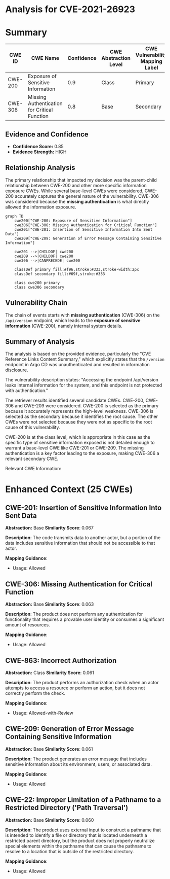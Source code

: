# Analysis for CVE-2021-26923

# Summary
| CWE ID | CWE Name | Confidence | CWE Abstraction Level | CWE Vulnerability Mapping Label | CWE-Vulnerability Mapping Notes |
|---|---|---|---|---|---|
| CWE-200 | Exposure of Sensitive Information | 0.9 | Class | Primary | Allowed |
| CWE-306 | Missing Authentication for Critical Function | 0.8 | Base | Secondary | Allowed |

## Evidence and Confidence

*   **Confidence Score:** 0.85
*   **Evidence Strength:** HIGH

## Relationship Analysis
The primary relationship that impacted my decision was the parent-child relationship between CWE-200 and other more specific information exposure CWEs. While several base-level CWEs were considered, CWE-200 accurately captures the general nature of the vulnerability. CWE-306 was considered because the **missing authentication** is what directly allowed the information exposure.

```mermaid
graph TD
    cwe200["CWE-200: Exposure of Sensitive Information"]
    cwe306["CWE-306: Missing Authentication for Critical Function"]
    cwe201["CWE-201: Insertion of Sensitive Information Into Sent Data"]
    cwe209["CWE-209: Generation of Error Message Containing Sensitive Information"]
    
    cwe201 -->|CHILDOF| cwe200
    cwe209 -->|CHILDOF| cwe200
    cwe306 -->|CANPRECEDE| cwe200
    
    classDef primary fill:#f96,stroke:#333,stroke-width:2px
    classDef secondary fill:#69f,stroke:#333
    
    class cwe200 primary
    class cwe306 secondary
```

## Vulnerability Chain
The chain of events starts with **missing authentication** (CWE-306) on the `/api/version` endpoint, which leads to the **exposure of sensitive information** (CWE-200), namely internal system details.

## Summary of Analysis
The analysis is based on the provided evidence, particularly the "CVE Reference Links Content Summary," which explicitly states that the `/version` endpoint in Argo CD was unauthenticated and resulted in information disclosure.

The vulnerability description states: "Accessing the endpoint /api/version leaks internal information for the system, and this endpoint is not protected with authentication."

The retriever results identified several candidate CWEs. CWE-200, CWE-306 and CWE-209 were considered. CWE-200 is selected as the primary because it accurately represents the high-level weakness. CWE-306 is selected as the secondary because it identifies the root cause. The other CWEs were not selected because they were not as specific to the root cause of this vulnerability.

CWE-200 is at the class level, which is appropriate in this case as the specific type of sensitive information exposed is not detailed enough to warrant a base-level CWE like CWE-201 or CWE-209. The missing authentication is a key factor leading to the exposure, making CWE-306 a relevant secondary CWE.

Relevant CWE Information:

# Enhanced Context (25 CWEs)

## CWE-201: Insertion of Sensitive Information Into Sent Data
**Abstraction:** Base
**Similarity Score**: 0.067

**Description**:
The code transmits data to another actor, but a portion of the data includes sensitive information that should not be accessible to that actor.

**Mapping Guidance**:
- Usage: Allowed

## CWE-306: Missing Authentication for Critical Function
**Abstraction:** Base
**Similarity Score**: 0.063

**Description**:
The product does not perform any authentication for functionality that requires a provable user identity or consumes a significant amount of resources.

**Mapping Guidance**:
- Usage: Allowed

## CWE-863: Incorrect Authorization
**Abstraction:** Class
**Similarity Score**: 0.061

**Description**:
The product performs an authorization check when an actor attempts to access a resource or perform an action, but it does not correctly perform the check.

**Mapping Guidance**:
- Usage: Allowed-with-Review

## CWE-209: Generation of Error Message Containing Sensitive Information
**Abstraction:** Base
**Similarity Score**: 0.061

**Description**:
The product generates an error message that includes sensitive information about its environment, users, or associated data.

**Mapping Guidance**:
- Usage: Allowed

## CWE-22: Improper Limitation of a Pathname to a Restricted Directory ('Path Traversal')
**Abstraction:** Base
**Similarity Score**: 0.060

**Description**:
The product uses external input to construct a pathname that is intended to identify a file or directory that is located underneath a restricted parent directory, but the product does not properly neutralize special elements within the pathname that can cause the pathname to resolve to a location that is outside of the restricted directory.

**Mapping Guidance**:
- Usage: Allowed